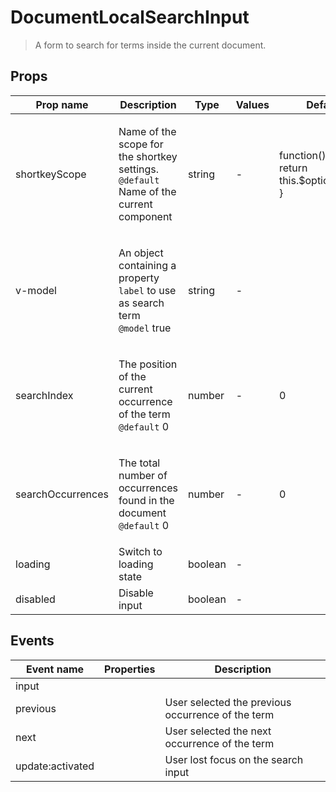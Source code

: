 # DocumentLocalSearchInput

> A form to search for terms inside the current document.

## Props

| Prop name         | Description                                                                                                 | Type    | Values | Default                                               |
| ----------------- | ----------------------------------------------------------------------------------------------------------- | ------- | ------ | ----------------------------------------------------- |
| shortkeyScope     | <p>Name of the scope for the shortkey settings.<br><code>@default</code> Name of the current component</p>  | string  | -      | <p>function() {<br>return this.$options.name<br>}</p> |
| v-model           | <p>An object containing a property <code>label</code> to use as search term<br><code>@model</code> true</p> | string  | -      |                                                       |
| searchIndex       | <p>The position of the current occurrence of the term<br><code>@default</code> 0</p>                        | number  | -      | 0                                                     |
| searchOccurrences | <p>The total number of occurrences found in the document<br><code>@default</code> 0</p>                     | number  | -      | 0                                                     |
| loading           | Switch to loading state                                                                                     | boolean | -      |                                                       |
| disabled          | Disable input                                                                                               | boolean | -      |                                                       |

## Events

| Event name       | Properties | Description                                       |
| ---------------- | ---------- | ------------------------------------------------- |
| input            |            |                                                   |
| previous         |            | User selected the previous occurrence of the term |
| next             |            | User selected the next occurrence of the term     |
| update:activated |            | User lost focus on the search input               |

